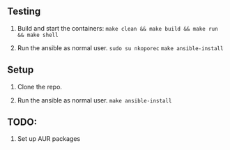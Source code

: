 ## Testing
 1. Build and start the containers:
`make clean && make build && make run && make shell`

 2. Run the ansible as normal user.
`sudo su nkoporec`
`make ansible-install`

## Setup
 1. Clone the repo.

 2. Run the ansible as normal user.
`make ansible-install`

## TODO:
 1. Set up AUR packages
